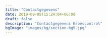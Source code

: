 ```yaml
---
title: "Contactgegevens"
date: 2019-09-05T15:24:04+06:00
draft: false
description: "Contactgegevens Kroescontrol"
bgImage: "images/bg/section-bg5.jpg"
---
```


